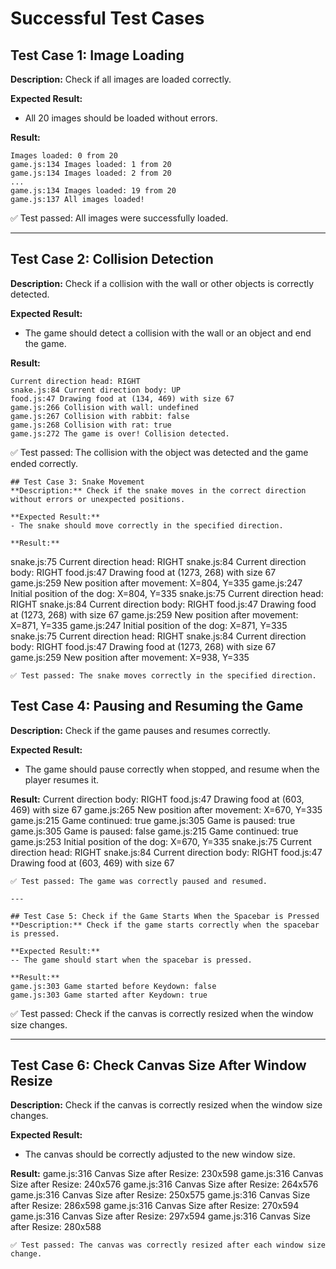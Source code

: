 # Successful Test Cases

## Test Case 1: Image Loading
**Description:** Check if all images are loaded correctly.

**Expected Result:**
- All 20 images should be loaded without errors.

**Result:**
```
Images loaded: 0 from 20
game.js:134 Images loaded: 1 from 20
game.js:134 Images loaded: 2 from 20
...
game.js:134 Images loaded: 19 from 20
game.js:137 All images loaded!

```
✅ Test passed: All images were successfully loaded.

---

## Test Case 2: Collision Detection
**Description:** Check if a collision with the wall or other objects is correctly detected.

**Expected Result:**
- The game should detect a collision with the wall or an object and end the game.

**Result:**
```
Current direction head: RIGHT
snake.js:84 Current direction body: UP
food.js:47 Drawing food at (134, 469) with size 67
game.js:266 Collision with wall: undefined
game.js:267 Collision with rabbit: false
game.js:268 Collision with rat: true
game.js:272 The game is over! Collision detected.

```
✅ Test passed: The collision with the object was detected and the game ended correctly.
```
## Test Case 3: Snake Movement
**Description:** Check if the snake moves in the correct direction without errors or unexpected positions.

**Expected Result:**
- The snake should move correctly in the specified direction.

**Result:**
```
snake.js:75 Current direction head: RIGHT
snake.js:84 Current direction body: RIGHT
food.js:47 Drawing food at (1273, 268) with size 67
game.js:259 New position after movement: X=804, Y=335
game.js:247 Initial position of the dog: X=804, Y=335
snake.js:75 Current direction head: RIGHT
snake.js:84 Current direction body: RIGHT
food.js:47 Drawing food at (1273, 268) with size 67
game.js:259 New position after movement: X=871, Y=335
game.js:247 Initial position of the dog: X=871, Y=335
snake.js:75 Current direction head: RIGHT
snake.js:84 Current direction body: RIGHT
food.js:47 Drawing food at (1273, 268) with size 67
game.js:259 New position after movement: X=938, Y=335

```
✅ Test passed: The snake moves correctly in the specified direction.

```

## Test Case 4: Pausing and Resuming the Game
**Description:** Check if the game pauses and resumes correctly.

**Expected Result:**
- The game should pause correctly when stopped, and resume when the player resumes it.

**Result:**
Current direction body: RIGHT
food.js:47 Drawing food at (603, 469) with size 67
game.js:265 New position after movement: X=670, Y=335
game.js:215 Game continued: true
game.js:305 Game is paused: true
game.js:305 Game is paused: false
game.js:215 Game continued: true
game.js:253 Initial position of the dog: X=670, Y=335
snake.js:75 Current direction head: RIGHT
snake.js:84 Current direction body: RIGHT
food.js:47 Drawing food at (603, 469) with size 67

```
✅ Test passed: The game was correctly paused and resumed.

---

## Test Case 5: Check if the Game Starts When the Spacebar is Pressed  
**Description:** Check if the game starts correctly when the spacebar is pressed. 

**Expected Result:**  
-- The game should start when the spacebar is pressed. 

**Result:**  
game.js:303 Game started before Keydown: false
game.js:303 Game started after Keydown: true

```
✅ Test passed: Check if the canvas is correctly resized when the window size changes.

---
## Test Case 6: Check Canvas Size After Window Resize
**Description:** Check if the canvas is correctly resized when the window size changes.

**Expected Result:**  
- The canvas should be correctly adjusted to the new window size.

**Result:**
game.js:316 Canvas Size after Resize: 230x598
game.js:316 Canvas Size after Resize: 240x576
game.js:316 Canvas Size after Resize: 264x576
game.js:316 Canvas Size after Resize: 250x575
game.js:316 Canvas Size after Resize: 286x598
game.js:316 Canvas Size after Resize: 270x594
game.js:316 Canvas Size after Resize: 297x594
game.js:316 Canvas Size after Resize: 280x588

```
✅ Test passed: The canvas was correctly resized after each window size change. 
```
